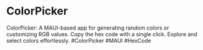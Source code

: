 # ColorPicker
ColorPicker: A MAUI-based app for generating random colors or customizing RGB values. Copy the hex code with a single click. Explore and select colors effortlessly. #ColorPicker #MAUI #HexCode
